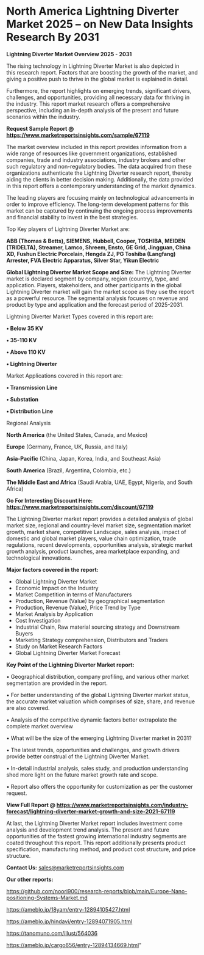 # North America Lightning Diverter Market 2025 – on New Data Insights Research By 2031

<Strong> Lightning Diverter Market Overview 2025 - 2031</strong>

The rising technology in Lightning Diverter Market is also depicted in this research report. Factors that are boosting the growth of the market, and giving a positive push to thrive in the global market is explained in detail.

Furthermore, the report highlights on emerging trends, significant drivers, challenges, and opportunities, providing all necessary data for thriving in the industry. This report market research offers a comprehensive perspective, including an in-depth analysis of the present and future scenarios within the industry.

<strong>Request Sample Report @ <a href=https://www.marketreportsinsights.com/sample/67119>https://www.marketreportsinsights.com/sample/67119</a></strong>

The market overview included in this report provides information from a wide range of resources like government organizations, established companies, trade and industry associations, industry brokers and other such regulatory and non-regulatory bodies. The data acquired from these organizations authenticate the Lightning Diverter research report, thereby aiding the clients in better decision making. Additionally, the data provided in this report offers a contemporary understanding of the market dynamics.

The leading players are focusing mainly on technological advancements in order to improve efficiency. The long-term development patterns for this market can be captured by continuing the ongoing process improvements and financial stability to invest in the best strategies.

Top Key players of Lightning Diverter Market are:

<strong>ABB (Thomas & Betts), SIEMENS, Hubbell, Cooper, TOSHIBA, MEIDEN (TRIDELTA), Streamer, Lamco, Shreem, Ensto, GE Grid, Jingguan, China XD, Fushun Electric Porcelain, Hengda ZJ, PG Toshiba (Langfang) Arrester, FVA Electric Apparatus, Silver Star, Yikun Electric</strong>

<strong><b>Global Lightning Diverter Market Scope and Size:</b></strong>
The Lightning Diverter market is declared segment by company, region (country), type, and application. Players, stakeholders, and other participants in the global Lightning Diverter market will gain the market scope as they use the report as a powerful resource. The segmental analysis focuses on revenue and product by type and application and the forecast period of 2025-2031.

Lightning Diverter Market Types covered in this report are:

<strong>• Below 35 KV

• 35-110 KV

• Above 110 KV

• Lightning Diverter</strong>

Market Applications covered in this report are:

<strong>• Transmission Line

• Substation

• Distribution Line</strong> 

Regional Analysis

<strong>North America</strong> (the United States, Canada, and Mexico)

<strong>Europe</strong> (Germany, France, UK, Russia, and Italy)

<strong>Asia-Pacific</strong> (China, Japan, Korea, India, and Southeast Asia)

<strong>South America</strong> (Brazil, Argentina, Colombia, etc.)

<strong>The Middle East and Africa</strong> (Saudi Arabia, UAE, Egypt, Nigeria, and South Africa)

<strong>Go For Interesting Discount Here: <a href=https://www.marketreportsinsights.com/discount/67119>https://www.marketreportsinsights.com/discount/67119</a></strong>

The Lightning Diverter market report provides a detailed analysis of global market size, regional and country-level market size, segmentation market growth, market share, competitive Landscape, sales analysis, impact of domestic and global market players, value chain optimization, trade regulations, recent developments, opportunities analysis, strategic market growth analysis, product launches, area marketplace expanding, and technological innovations.

<strong><b>Major factors covered in the report:</b></strong>
<ul>
  <li>Global Lightning Diverter Market </li>
  <li>Economic Impact on the Industry</li>
  <li>Market Competition in terms of Manufacturers</li>
  <li>Production, Revenue (Value) by geographical segmentation</li>
  <li>Production, Revenue (Value), Price Trend by Type</li>
  <li>Market Analysis by Application</li>
  <li>Cost Investigation</li>
  <li>Industrial Chain, Raw material sourcing strategy and Downstream Buyers</li>
  <li>Marketing Strategy comprehension, Distributors and Traders</li>
  <li>Study on Market Research Factors</li>
  <li>Global Lightning Diverter Market Forecast</li>
</ul>

<strong><b>Key Point of the Lightning Diverter Market report:</b></strong>

• Geographical distribution, company profiling, and various other market segmentation are provided in the report.

• For better understanding of the global Lightning Diverter market status, the accurate market valuation which comprises of size, share, and revenue are also covered.

• Analysis of the competitive dynamic factors better extrapolate the complete market overview

• What will be the size of the emerging Lightning Diverter market in 2031?

• The latest trends, opportunities and challenges, and growth drivers provide better construal of the Lightning Diverter Market.

• In-detail industrial analysis, sales study, and production understanding shed more light on the future market growth rate and scope.

• Report also offers the opportunity for customization as per the customer request.

<strong><b>View Full Report @ <a href=https://www.marketreportsinsights.com/industry-forecast/lightning-diverter-market-growth-and-size-2021-67119>https://www.marketreportsinsights.com/industry-forecast/lightning-diverter-market-growth-and-size-2021-67119</a></b></strong>


At last, the Lightning Diverter Market report includes investment come analysis and development trend analysis. The present and future opportunities of the fastest growing international industry segments are coated throughout this report. This report additionally presents product specification, manufacturing method, and product cost structure, and price structure.

<strong>Contact Us:</strong>
sales@marketreportsinsights.com

<strong>Our other reports:</strong>

<a href=https://github.com/noori900/research-reports/blob/main/Europe-Nano-positioning-Systems-Market.md>https://github.com/noori900/research-reports/blob/main/Europe-Nano-positioning-Systems-Market.md</a>

<a href=https://ameblo.jp/18yam/entry-12894105427.html>https://ameblo.jp/18yam/entry-12894105427.html</a>

<a href=https://ameblo.jp/hindavi/entry-12894071905.html>https://ameblo.jp/hindavi/entry-12894071905.html</a>

<a href=https://tanomuno.com/illust/564036>https://tanomuno.com/illust/564036</a>

<a href=https://ameblo.jp/cargo656/entry-12894134669.html>https://ameblo.jp/cargo656/entry-12894134669.html</a>"
